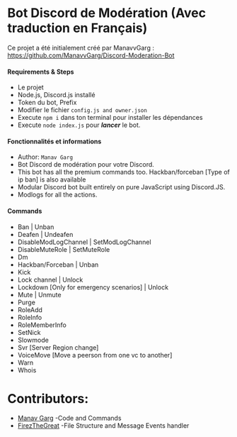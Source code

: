 # Bot Discord de Modération (Avec traduction en Français)

Ce projet a été initialement créé par ManavvGarg : https://github.com/ManavvGarg/Discord-Moderation-Bot 

#### Requirements & Steps
* Le projet
* Node.js, Discord.js installé
* Token du bot, Prefix
* Modifier le fichier `config.js and owner.json`
* Execute `npm i` dans ton terminal pour installer les dépendances 
* Execute `node index.js` pour ***lancer*** le bot.

#### Fonctionnalités et informations
* Author: `Manav Garg`
* Bot Discord de modération pour votre Discord.
* This bot has all the premium commands too. Hackban/forceban [Type of ip ban] is also available
* Modular Discord bot built entirely on pure JavaScript using Discord.JS.
* Modlogs for all the actions.

#### Commands
* Ban | Unban
* Deafen | Undeafen
* DisableModLogChannel | SetModLogChannel
* DisableMuteRole | SetMuteRole
* Dm 
* Hackban/Forceban | Unban
* Kick
* Lock channel | Unlock
* Lockdown [Only for emergency scenarios] | Unlock
* Mute | Unmute
* Purge
* RoleAdd
* RoleInfo
* RoleMemberInfo
* SetNick
* Slowmode
* Svr [Server Region change]
* VoiceMove [Move a peerson from one vc to another]
* Warn
* Whois

# Contributors:
 * [Manav Garg](https://github.com/ManavvGarg) -Code and Commands
 * [FirezTheGreat](https://github.com/FirezTheGreat) -File Structure and Message Events handler
